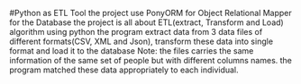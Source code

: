 #Python as ETL Tool
the project use PonyORM for Object Relational Mapper for the Database
the project is all about ETL(extract, Transform and Load) algorithm using python 
the program extract data from 3 data files of different formats(CSV, XML and Json), transform these data into single format and load it to the database
Note: the files carries the same information of the same set of people but with different columns names. the program matched these data appropriately to each individual.
